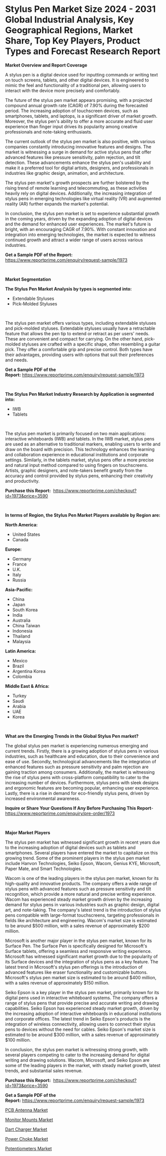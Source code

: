 <p><h1>Stylus Pen Market Size 2024 - 2031 Global Industrial Analysis, Key Geographical Regions, Market Share, Top Key Players, Product Types and Forecast Research Report</h1></p><p><strong>Market Overview and Report Coverage</strong></p>
<p><p>A stylus pen is a digital device used for inputting commands or writing text on touch screens, tablets, and other digital devices. It is engineered to mimic the feel and functionality of a traditional pen, allowing users to interact with the device more precisely and comfortably.</p><p>The future of the stylus pen market appears promising, with a projected compound annual growth rate (CAGR) of 7.90% during the forecasted period. The increasing adoption of touchscreen devices, such as smartphones, tablets, and laptops, is a significant driver of market growth. Moreover, the stylus pen's ability to offer a more accurate and fluid user experience than finger input drives its popularity among creative professionals and note-taking enthusiasts.</p><p>The current outlook of the stylus pen market is also positive, with various companies constantly introducing innovative features and designs. The market is witnessing a surge in demand for active stylus pens that offer advanced features like pressure sensitivity, palm rejection, and tilt detection. These advancements enhance the stylus pen's usability and make it a preferred tool for digital artists, designers, and professionals in industries like graphic design, animation, and architecture.</p><p>The stylus pen market's growth prospects are further bolstered by the rising trend of remote learning and telecommuting, as these activities heavily rely on digital devices. Additionally, the increasing integration of stylus pens in emerging technologies like virtual reality (VR) and augmented reality (AR) further expands the market's potential.</p><p>In conclusion, the stylus pen market is set to experience substantial growth in the coming years, driven by the expanding adoption of digital devices and the demand for enhanced user experiences. The market's future is bright, with an encouraging CAGR of 7.90%. With constant innovation and integration into emerging technologies, the market is expected to witness continued growth and attract a wider range of users across various industries.</p></p>
<p><strong>Get a Sample PDF of the Report:</strong> <a href="https://www.reportprime.com/enquiry/request-sample/1973">https://www.reportprime.com/enquiry/request-sample/1973</a></p>
<p>&nbsp;</p>
<p><strong>Market Segmentation</strong></p>
<p><strong>The Stylus Pen Market Analysis by types is segmented into:</strong></p>
<p><ul><li>Extendable Styluses</li><li>Pick-Molded Styluses</li></ul></p>
<p>&nbsp;</p>
<p><p>The stylus pen market offers various types, including extendable styluses and pick-molded styluses. Extendable styluses usually have a retractable feature that allows the pen tip to extend or retract as per users' needs. These are convenient and compact for carrying. On the other hand, pick-molded styluses are crafted with a specific shape, often resembling a guitar pick. They offer a comfortable grip and precise control. Both types have their advantages, providing users with options that suit their preferences and needs.</p></p>
<p><strong>Get a Sample PDF of the Report:</strong>&nbsp;<a href="https://www.reportprime.com/enquiry/request-sample/1973">https://www.reportprime.com/enquiry/request-sample/1973</a></p>
<p>&nbsp;</p>
<p><strong>The Stylus Pen Market Industry Research by Application is segmented into:</strong></p>
<p><ul><li>IWB</li><li>Tablets</li></ul></p>
<p>&nbsp;</p>
<p><p>The stylus pen market is primarily focused on two main applications: interactive whiteboards (IWB) and tablets. In the IWB market, stylus pens are used as an alternative to traditional markers, enabling users to write and draw on the board with precision. This technology enhances the learning and collaboration experience in educational institutions and corporate settings. Similarly, in the tablets market, stylus pens offer a more precise and natural input method compared to using fingers on touchscreens. Artists, graphic designers, and note-takers benefit greatly from the accuracy and control provided by stylus pens, enhancing their creativity and productivity.</p></p>
<p><strong>Purchase this Report:</strong>&nbsp; <a href="https://www.reportprime.com/checkout?id=1973&price=3590">https://www.reportprime.com/checkout?id=1973&price=3590</a></p>
<p>&nbsp;</p>
<p><strong>In terms of Region, the Stylus Pen Market Players available by Region are:</strong></p>
<p>
    <p> <strong> North America: </strong>
        <ul>
            <li>United States</li>
            <li>Canada</li>
        </ul>
        </p> 
    <p> <strong> Europe: </strong>
        <ul>
            <li>Germany</li>
            <li>France</li>
            <li>U.K.</li>
            <li>Italy</li>
            <li>Russia</li>
        </ul>
        </p> 
    <p> <strong> Asia-Pacific: </strong>
        <ul>
            <li>China</li>
            <li>Japan</li>
            <li>South Korea</li>
            <li>India</li>
            <li>Australia</li>
            <li>China Taiwan</li>
            <li>Indonesia</li>
            <li>Thailand</li>
            <li>Malaysia</li>
        </ul>
        </p> 
    <p> <strong> Latin America: </strong>
        <ul>
            <li>Mexico</li>
            <li>Brazil</li>
            <li>Argentina Korea</li>
            <li>Colombia</li>
        </ul>
        </p> 
    <p> <strong> Middle East & Africa: </strong>
        <ul>
            <li>Turkey</li>
            <li>Saudi</li>
            <li>Arabia</li>
            <li>UAE</li>
            <li>Korea</li>
        </ul>
    </p>
    </p>
<p>&nbsp;</p>
<p><strong>What are the Emerging Trends in the Global Stylus Pen market?</strong></p>
<p><p>The global stylus pen market is experiencing numerous emerging and current trends. Firstly, there is a growing adoption of stylus pens in various industries, such as healthcare and education, due to their convenience and ease of use. Secondly, technological advancements like the integration of enhanced features such as pressure sensitivity and palm rejection are gaining traction among consumers. Additionally, the market is witnessing the rise of stylus pens with cross-platform compatibility to cater to the increasing number of devices. Furthermore, stylus pens with sleek designs and ergonomic features are becoming popular, enhancing user experience. Lastly, there is a rise in demand for eco-friendly stylus pens, driven by increased environmental awareness.</p></p>
<p><strong>Inquire or Share Your Questions If Any Before Purchasing This Report</strong>- <a href="https://www.reportprime.com/enquiry/pre-order/1973">https://www.reportprime.com/enquiry/pre-order/1973</a></p>
<p>&nbsp;</p>
<p><strong>Major Market Players</strong></p>
<p><p>The stylus pen market has witnessed significant growth in recent years due to the increasing adoption of digital devices such as tablets and smartphones. Several players have entered the market to capitalize on this growing trend. Some of the prominent players in the stylus pen market include Hanvon Technologies, Seiko Epson, Wacom, Genius KYE, Microsoft, Paper Mate, and Smart Technologies. </p><p>Wacom is one of the leading players in the stylus pen market, known for its high-quality and innovative products. The company offers a wide range of stylus pens with advanced features such as pressure sensitivity and tilt recognition, which provide a more natural and precise writing experience. Wacom has experienced steady market growth driven by the increasing demand for stylus pens in various industries such as graphic design, digital art, and note-taking. The company's latest trend is the introduction of stylus pens compatible with large-format touchscreens, targeting professionals in fields like architecture and engineering. Wacom's market size is estimated to be around $500 million, with a sales revenue of approximately $200 million.</p><p>Microsoft is another major player in the stylus pen market, known for its Surface Pen. The Surface Pen is specifically designed for Microsoft's Surface tablets, offering a seamless and responsive writing experience. Microsoft has witnessed significant market growth due to the popularity of its Surface devices and the integration of stylus pens as a key feature. The latest trend in Microsoft's stylus pen offerings is the introduction of advanced features like eraser functionality and customizable buttons. Microsoft's stylus pen market size is estimated to be around $400 million, with a sales revenue of approximately $150 million.</p><p>Seiko Epson is a key player in the stylus pen market, primarily known for its digital pens used in interactive whiteboard systems. The company offers a range of stylus pens that provide precise and accurate writing and drawing capabilities. Seiko Epson has experienced steady market growth, driven by the increasing adoption of interactive whiteboards in educational institutions and corporate offices. The latest trend in Seiko Epson's products is the integration of wireless connectivity, allowing users to connect their stylus pens to devices without the need for cables. Seiko Epson's market size is estimated to be around $300 million, with a sales revenue of approximately $100 million.</p><p>In conclusion, the stylus pen market is witnessing strong growth, with several players competing to cater to the increasing demand for digital writing and drawing solutions. Wacom, Microsoft, and Seiko Epson are some of the leading players in the market, with steady market growth, latest trends, and substantial sales revenue.</p></p>
<p><strong>Purchase this Report:</strong>&nbsp;&nbsp;<a href="https://www.reportprime.com/checkout?id=1973&price=3590">https://www.reportprime.com/checkout?id=1973&price=3590</a></p>
<p></p>
<p><strong>Get a Sample PDF of the Report:</strong>&nbsp;<a href="https://www.reportprime.com/enquiry/request-sample/1973">https://www.reportprime.com/enquiry/request-sample/1973</a></p>
<p><p><a href="https://github.com/aasishrp01/Market-Research-Report-List-2/blob/main/pcb-antenna-market.md">PCB Antenna Market</a></p><p><a href="https://github.com/RichRobinson5/Market-Research-Report-List-3/blob/main/monitor-mounts-market.md">Monitor Mounts Market</a></p><p><a href="https://github.com/aashishrp02/Market-Research-Report-List-1/blob/main/dart-charger-market.md">Dart Charger Market</a></p><p><a href="https://github.com/dringals/Market-Research-Report-List-2/blob/main/power-choke-market.md">Power Choke Market</a></p><p><a href="https://github.com/Paul14Anderson63/Market-Research-Report-List-2/blob/main/potentiometers-market.md">Potentiometers Market</a></p></p>